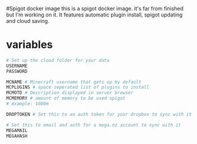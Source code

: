 #Spigot docker image
this is a spigot docker image. it's far from finished but I'm working on it. 
It features automatic plugin install, spigot updating and cloud saving. 

# variables


```sh
# Set up the cloud folder for your data
USERNAME
PASSWORD

MCNAME # Minecraft username that gets op by default
MCPLUGINS # space seperated list of plugins to install
MCMOTD # Description displayed in server browser
MCMEMORY # amount of memory to be used spigot
# example: 1000m

DROPTOKEN # Set this to an auth token for your dropbox to sync with it

# Set this to email and auth for a mega.nz account to sync with it
MEGAMAIL
MEGAHASH
```
